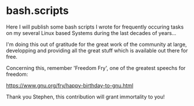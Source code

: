 # bash.scripts
Here I will publish some bash scripts I wrote for frequently occuring tasks on my several Linux based Systems during the last decades of years...

I'm doing this out of gratitude for the great work of the community at large, developping and providing all the great stuff which is available out there for free.

Concerning this, remember 'Freedom Fry', one of the greatest speechs for freedom:

https://www.gnu.org/fry/happy-birthday-to-gnu.html

Thank you Stephen, this contribution will grant immortality to you!
